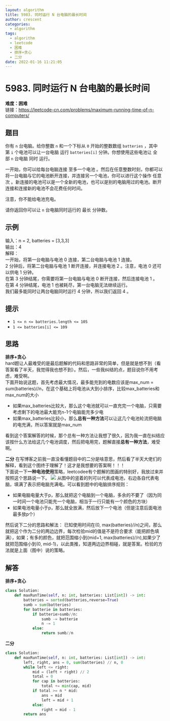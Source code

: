 ```yaml
---
layout: algorithm
title: 5983. 同时运行 N 台电脑的最长时间
author: crescent
categories:
  - algorithm
tags:
  - algorithm
  - leetcode
  - 困难
  - 排序+贪心
  - 二分
date: 2022-01-16 11:21:05
---
```

# 5983. 同时运行 N 台电脑的最长时间
**难度：困难**  
链接：https://leetcode-cn.com/problems/maximum-running-time-of-n-computers/
## 题目
你有 `n` 台电脑。给你整数 `n` 和一个下标从 `0` 开始的整数数组 `batteries` ，其中第 `i` 个电池可以让一台电脑 运行 `batteries[i]` 分钟。你想使用这些电池让 全部 `n` 台电脑 同时 运行。

一开始，你可以给每台电脑连接 至多一个电池 。然后在任意整数时刻，你都可以将一台电脑与它的电池断开连接，并连接另一个电池，你可以进行这个操作 任意次 。新连接的电池可以是一个全新的电池，也可以是别的电脑用过的电池。断开连接和连接新的电池不会花费任何时间。

注意，你不能给电池充电。

请你返回你可以让 `n` 台电脑同时运行的 最长 分钟数。


## 示例
输入：n = 2, batteries = [3,3,3]  
输出：4  
解释：  
一开始，将第一台电脑与电池 0 连接，第二台电脑与电池 1 连接。  
2 分钟后，将第二台电脑与电池 1 断开连接，并连接电池 2 。注意，电池 0 还可以供电 1 分钟。  
在第 3 分钟结尾，你需要将第一台电脑与电池 0 断开连接，然后连接电池 1 。  
在第 4 分钟结尾，电池 1 也被耗尽，第一台电脑无法继续运行。  
我们最多能同时让两台电脑同时运行 4 分钟，所以我们返回 4 。

## 提示
+ `1 <= n <= batteries.length <= 105`
+ `1 <= batteries[i] <= 109`

## 思路
**排序+贪心**  
hard题让人最难受的是最后题解的代码和思路非常的简单，但是就是想不到（看答案看了半天，我觉得我也想不到）。然后，一些我纠结的点，题目说你不用考虑，难受啊。  
下面开始说这题，首先考虑最大情况，最多能充到的电数应该是max_num = sum(batteries)//n，在这个基础上将电池从大到小排序，比较max_batteries和max_num的大小  
+ 如果max_batteries比较大，那么这个电池就可以一直充完一个电脑，只需要考虑剩下的电池最大能充n-1个电脑能充多少电
+ 如果max_batteries比较小，那么**总有一种方法**可以让这几个电池轮流把电脑的电充满，所以答案就是max_num  

看到这个答案解答的时候，那个总有一种方法让我想了很久，因为我一直在纠结应该按什么方法给这几个电池调度，然后把电用完，题解直接**总有一种方法**，难受啊。  

**二分** 
在写博客之前我一直没看懂题目中的二分是啥意思，然后看了半天大佬们的解释，看到这个图终于理解了！这才是我想要的答案啊！！！  
下面说一下**一种电池使用**策略，leetcodee有个题解的图画的特别好，我放过来并按照这个思路说一下。
![](https://pic.leetcode-cn.com/1642313940-engFNq-image.png)
从图中的竖着的列可以代表成电池，右边各自代表电脑，填满了表示把电脑充满电。可以看到题中的电脑排序规则：
+ 如果电脑电量大于p，那么就把这个电脑到一个电脑，多余的不要了（因为同一时间一个电池只能充一个电脑，相当于一行只能有一个颜色的方块）
+ 如果电池电量小于p，那么就全放满，然后放下一个电池（但是注意后面电池最多放p个）

然后说下二分的思路和解法：
已知使用时间在(0, max(batteries)//n)之间，那么就把这个作为二分的两边边界，每次检验mid的值是不是符合要求（能把颜色填满），如果；有多的颜色，就把范围缩小到(mid+1, max(batteries)//n),如果少了就把范围缩小到(0, mid-1)，以此类推，知道两边边界相碰，就是答案。检验的方法就是上面（图中）说的策略。
 

## 解答
**排序+贪心**
``` python
class Solution:
    def maxRunTime(self, n: int, batteries: List[int]) -> int:
        batteries = sorted(batteries,reverse=True)
        sumb = sum(batteries)
        for batterie in batteries:
            if batterie>sumb//n:
                sumb -= batterie
                n -= 1
            else:
                return sumb//n
```
**二分**
``` python
class Solution:
    def maxRunTime(self, n: int, batteries: List[int]) -> int:
        left, right, ans = 0, sum(batteries) // n, 0
        while left <= right:
            mid = (left + right) // 2
            total = 0
            for cap in batteries:
                total += min(cap, mid)
            if total >= n * mid:
                ans = mid
                left = mid + 1
            else:
                right = mid - 1
        return ans
```
